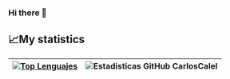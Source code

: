 ### Hi there 👋

<!--
**carloscalel/carloscalel** is a ✨ _special_ ✨ repository because its `README.md` (this file) appears on your GitHub profile.

Here are some ideas to get you started:

- 🔭 I’m currently working on ...
- 🌱 I’m currently learning ...
- 👯 I’m looking to collaborate on ...
- 🤔 I’m looking for help with ...
- 💬 Ask me about ...
- 📫 How to reach me: ...
- 😄 Pronouns: ...
- ⚡ Fun fact: ...
-->

## 📈My statistics
|[![Top Lenguajes](https://github-readme-stats.vercel.app/api/top-langs/?username=carloscalel&show_icons=true&theme=city_lights)](https://github.com/carloscalel/github-readme-stats)|![Estadisticas GitHub CarlosCalel](https://github-readme-stats.vercel.app/api?username=carloscalel&show_icons=true&theme=city_lights)|
|---|---|
